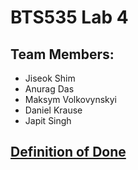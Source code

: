 # BTS535 Lab 4

## Team Members:
- Jiseok Shim
- Anurag Das
- Maksym Volkovynskyi
- Daniel Krause
- Japit Singh

## [Definition of Done](DoD.md)

